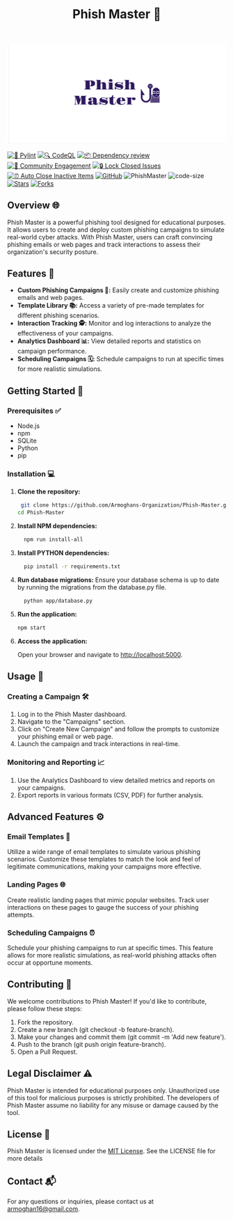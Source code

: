 <h1 align="center">Phish Master 🚀</h1>
<br>

![logo](PhishMaster.png)

[![🐍 Pylint](https://github.com/Armoghans-Organization/Phish-Master/actions/workflows/pylint.yml/badge.svg)](https://github.com/Armoghans-Organization/Phish-Master/actions/workflows/pylint.yml)
[![🔍 CodeQL](https://github.com/Armoghans-Organization/Phish-Master/actions/workflows/codeql.yml/badge.svg)](https://github.com/Armoghans-Organization/Phish-Master/actions/workflows/codeql.yml)
[![📦 Dependency review](https://github.com/Armoghans-Organization/Phish-Master/actions/workflows/dependency-review.yml/badge.svg)](https://github.com/Armoghans-Organization/Phish-Master/actions/workflows/dependency-review.yml)
[![💬 Community Engagement](https://github.com/Armoghans-Organization/Phish-Master/actions/workflows/community_engagement.yml/badge.svg)](https://github.com/Armoghans-Organization/Phish-Master/actions/workflows/community_engagement.yml)
[![🔒 Lock Closed Issues](https://github.com/Armoghans-Organization/Phish-Master/actions/workflows/lock.yml/badge.svg)](https://github.com/Armoghans-Organization/Phish-Master/actions/workflows/lock.yml)
[![⏰ Auto Close Inactive Items](https://github.com/Armoghans-Organization/Phish-Master/actions/workflows/close.yml/badge.svg)](https://github.com/Armoghans-Organization/Phish-Master/actions/workflows/close.yml)
[![GitHub](https://img.shields.io/github/license/Armoghans-Organization/Phish-Master)](https://github.com/Armoghans-Organization/Phish-Master/blob/main/LICENSE)
![PhishMaster](https://img.shields.io/badge/PhishMaster-1.0.0-blue)
![code-size](https://img.shields.io/github/languages/code-size/Armoghans-Organization/Phish-Master)
[![Stars](https://img.shields.io/github/stars/Armoghans-Organization/Phish-Master?style=social)](https://github.com/Armoghans-Organization/Phish-Master)
[![Forks](https://img.shields.io/github/forks/Armoghans-Organization/Phish-Master?style=social)](https://github.com/Armoghans-Organization/Phish-Master)



## Overview 🌐
Phish Master is a powerful phishing tool designed for educational purposes. It allows users to create and deploy custom phishing campaigns to simulate real-world cyber attacks. With Phish Master, users can craft convincing phishing emails or web pages and track interactions to assess their organization's security posture.

## Features 🌟
- **Custom Phishing Campaigns 🎯:** Easily create and customize phishing emails and web pages.
- **Template Library 📚:** Access a variety of pre-made templates for different phishing scenarios.
- **Interaction Tracking 🕵️:** Monitor and log interactions to analyze the effectiveness of your campaigns.
- **Analytics Dashboard 📊:** View detailed reports and statistics on campaign performance.
- **Scheduling Campaigns 🗓️:** Schedule campaigns to run at specific times for more realistic simulations.

##  Getting Started 🚀

### Prerequisites ✅
- Node.js 
- npm 
- SQLite 
- Python
- pip 

### Installation 💻

1. **Clone the repository:**
   ```bash
    git clone https://github.com/Armoghans-Organization/Phish-Master.git
   cd Phish-Master
   ```
2. **Install NPM dependencies:**
    ```bash
      npm run install-all
    ```
3. **Install PYTHON dependencies:**
    ```bash
      pip install -r requirements.txt
    ```
4. **Run database migrations:**
Ensure your database schema is up to date by running the migrations from the database.py file.
    ```bash
      python app/database.py
    ```
5. **Run the application:**
    ```bash
    npm start
    ```
6. **Access the application:**
 
    Open your browser and navigate to [http://localhost:5000](http://localhost:5000).

## Usage 📖
### Creating a Campaign 🛠️
1. Log in to the Phish Master dashboard.
2. Navigate to the "Campaigns" section.
3. Click on "Create New Campaign" and follow the prompts to customize your phishing email or web page.
4. Launch the campaign and track interactions in real-time.

### Monitoring and Reporting 📈
1. Use the Analytics Dashboard to view detailed metrics and reports on your campaigns.
2. Export reports in various formats (CSV, PDF) for further analysis.
   
## Advanced Features ⚙️
### Email Templates 📧
Utilize a wide range of email templates to simulate various phishing scenarios. Customize these templates to match the look and feel of legitimate communications, making your campaigns more effective.

### Landing Pages 🌐
Create realistic landing pages that mimic popular websites. Track user interactions on these pages to gauge the success of your phishing attempts.

### Scheduling Campaigns ⏰
Schedule your phishing campaigns to run at specific times. This feature allows for more realistic simulations, as real-world phishing attacks often occur at opportune moments.


## Contributing 🤝
We welcome contributions to Phish Master! If you'd like to contribute, please follow these steps:

1. Fork the repository.
2. Create a new branch (git checkout -b feature-branch).
3. Make your changes and commit them (git commit -m 'Add new feature').
4. Push to the branch (git push origin feature-branch).
5. Open a Pull Request.

## Legal Disclaimer ⚠️
Phish Master is intended for educational purposes only. Unauthorized use of this tool for malicious purposes is strictly prohibited. The developers of Phish Master assume no liability for any misuse or damage caused by the tool.

## License 📜
Phish Master is licensed under the [MIT License](https://github.com/Armoghans-Organization/Phish-Master/blob/main/LICENSE). See the LICENSE file for more details

## Contact 📬
For any questions or inquiries, please contact us at [armoghan16@gmail.com](mailto:armoghan16@gmail.com).